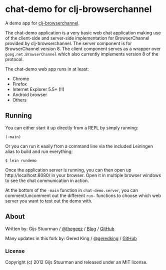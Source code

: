 # chat-demo for clj-browserchannel

A demo app for [clj-browserchannel][1].

[1]:https://github.com/gered/clj-browserchannel

The chat-demo application is a very basic web chat application making use
of the client-side and server-side implementation for BrowserChannel provided
by clj-browserchannel. The server component is for BrowserChannel version 8.
The client component serves as a wrapper over `goog.net.BrowserChannel`
which also currently implements version 8 of the protocol.

The chat-demo web app runs in at least:

* Chrome
* Firefox
* Internet Explorer 5.5+ (!!)
* Android browser
* Others


## Running

You can either start it up directly from a REPL by simply running:

    (-main)

Or you can run it easily from a command line via the included Leiningen
alias to build and run everything:

    $ lein rundemo

Once the application server is running, you can then open up
http://localhost:8080/ in your browser. Open it in multiple browser
windows to see the chat communication in action.

At the bottom of the `-main` function in `chat-demo.server`, you can 
comment/uncomment out the different `run-` functions to choose which 
web server you want to test out the demo with.


## About

Written by:
Gijs Stuurman /
[@thegeez](http://twitter.com/thegeez) /
[Blog](http://thegeez.github.com) /
[GitHub](https://github.com/thegeez)

Many updates in this fork by:
Gered King /
[@geredking](http://twitter.com/geredking) /
[GitHub](https://github.com/gered)

### License

Copyright (c) 2012 Gijs Stuurman and released under an MIT license.
